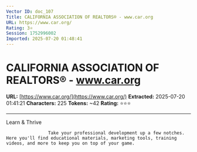 ```yaml
---
Vector ID: doc_107
Title: CALIFORNIA ASSOCIATION OF REALTORS® - www.car.org
URL: https://www.car.org/
Rating: 3⭐
Session: 1752996002
Imported: 2025-07-20 01:48:41
---
```


# CALIFORNIA ASSOCIATION OF REALTORS® - www.car.org

**URL:** [https://www.car.org/](https://www.car.org/)
**Extracted:** 2025-07-20 01:41:21
**Characters:** 225
**Tokens:** ~42
**Rating:** ⭐⭐⭐

---


Learn & Thrive


                    Take your professional development up a few notches. Here you'll find educational materials, marketing tools, training videos, and more to keep you on top of your game.
                

